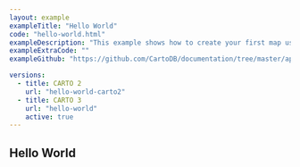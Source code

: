 ```yaml
---
layout: example
exampleTitle: "Hello World"
code: "hello-world.html"
exampleDescription: "This example shows how to create your first map using CARTO for deck.gl."
exampleExtraCode: ""
exampleGithub: "https://github.com/CartoDB/documentation/tree/master/app/content/deck-gl/examples/basic-examples/hello-world.html"

versions:
  - title: CARTO 2
    url: "hello-world-carto2"
  - title: CARTO 3
    url: "hello-world"
    active: true
---
```


## Hello World
